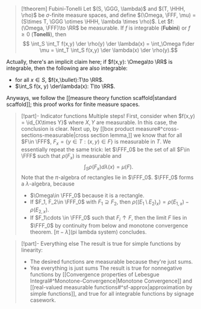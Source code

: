 > [!theorem] Fubini-Tonelli
> Let $(S, \GGG, \lambda)$ and $(T, \HHH, \rho)$ be $\sigma$-finite measure spaces, and define $(\Omega, \FFF, \mu) = (S\times T, \GGG \otimes \HHH, \lambda \times \rho)$. Let $f:(\Omega, \FFF)\to \RR$ be measurable. If $f$ is integrable (**Fubini**) or $f\geq 0$ (**Tonelli**), then
> $$ \int_S \int_T f(x,y) \der \rho(y) \der \lambda(x) = \int_\Omega f\der \mu = \int_T \int_S f(x,y) \der \lambda(x) \der \rho(y).$$

Actually, there's an implicit claim here; if $f(x,y): \Omega\to \RR$ is integrable, then the following are also integrable:
- for all $x\in S$, $f(x,\bullet):T\to \RR$.
- $\int_S f(x, y) \der\lambda(x): T\to \RR$.

Anyways, we follow the [[measure theory function scaffold|standard scaffold]]; this proof works for finite measure spaces.

> [!part]- Indicator functions
> Multiple steps! First, consider when $f(x,y) = \id_{X\times Y}$ where $X,Y$ are measurable. In this case, the conclusion is clear. Next up, by [[box product measure#^cross-sections-measurable|cross section lemma,]] we know that for all $F\in \FFF$, $F_x = \{y\in T: (x,y)\in F\}$ is measurable in $T$. We essentially repeat the same trick: let $\FFF_0$ be the set of all $F\in \FFF$ such that $\rho(F_x)$ is measurable and
> $$\int_S \rho(F_x) d\lambda(x) = \mu(F).$$
> Note that the $\pi$-algebra of rectangles lie in $\FFF_0$. $\FFF_0$ forms a $\lambda$-algebra, because
> - $\Omega\in \FFF_0$ because it is a rectangle.
> - If $F_1, F_2\in \FFF_0$ with $F_1 \supseteq F_2$, then $\rho((E_1\setminus E_2)_x) = \rho(E_{1,x}) - \rho(E_{2,x})$. 
> - If $F_1\cdots \in \FFF_0$ such that $F_i\uparrow F$, then the limit $F$ lies in $\FFF_0$ by continuity from below and monotone convergence theorem.
> [$\pi-\lambda$](pi lambda system) concludes.

> [!part]- Everything else
> The result is true for simple functions by linearity:
> - The desired functions are measurable because they're just sums.
> - Yea everything is just sums
> The result is true for nonnegative functions by [[Convergence properties of Lebesgue Integral#^Monotone-Convergence|Monotone Convergence]] and [[real-valued measurable functions#^sf-approx|approximation by simple functions]], and true for all integrable functions by signage casework.